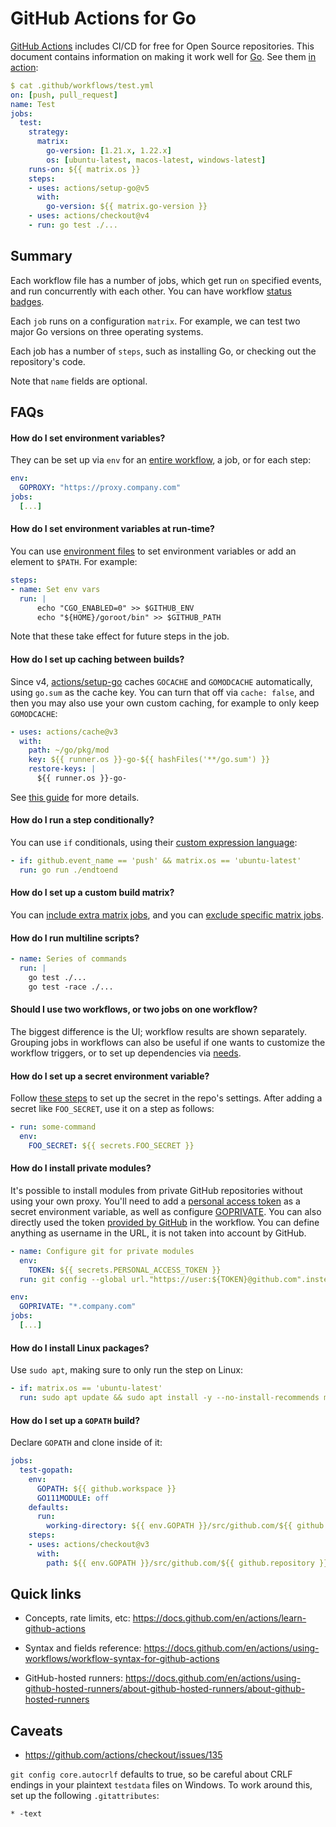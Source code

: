 # GitHub Actions for Go

[GitHub Actions](https://github.com/features/actions) includes CI/CD for free
for Open Source repositories. This document contains information on making it
work well for [Go](https://go.dev/). See them [in
action](https://github.com/mvdan/github-actions-golang/actions):

```yaml
$ cat .github/workflows/test.yml
on: [push, pull_request]
name: Test
jobs:
  test:
    strategy:
      matrix:
        go-version: [1.21.x, 1.22.x]
        os: [ubuntu-latest, macos-latest, windows-latest]
    runs-on: ${{ matrix.os }}
    steps:
    - uses: actions/setup-go@v5
      with:
        go-version: ${{ matrix.go-version }}
    - uses: actions/checkout@v4
    - run: go test ./...
```

## Summary

Each workflow file has a number of jobs, which get run `on` specified events,
and run concurrently with each other. You can have workflow [status badges](https://docs.github.com/en/actions/monitoring-and-troubleshooting-workflows/adding-a-workflow-status-badge).

Each `job` runs on a configuration `matrix`. For example, we can test two major
Go versions on three operating systems.

Each job has a number of `steps`, such as installing Go, or checking out the
repository's code.

Note that `name` fields are optional.

## FAQs

#### How do I set environment variables?

They can be set up via `env` for an [entire
workflow](https://docs.github.com/en/actions/using-workflows/workflow-syntax-for-github-actions#env),
a job, or for each step:

```yaml
env:
  GOPROXY: "https://proxy.company.com"
jobs:
  [...]
```

#### How do I set environment variables at run-time?

You can use [environment files](https://docs.github.com/en/actions/using-workflows/workflow-commands-for-github-actions#environment-files)
to set environment variables or add an element to `$PATH`. For example:

```yaml
steps:
- name: Set env vars
  run: |
      echo "CGO_ENABLED=0" >> $GITHUB_ENV
      echo "${HOME}/goroot/bin" >> $GITHUB_PATH
```

Note that these take effect for future steps in the job.

#### How do I set up caching between builds?

Since v4, [actions/setup-go](https://github.com/actions/setup-go) caches `GOCACHE`
and `GOMODCACHE` automatically, using `go.sum` as the cache key.
You can turn that off via `cache: false`, and then you may also use your own
custom caching, for example to only keep `GOMODCACHE`:

```yaml
- uses: actions/cache@v3
  with:
    path: ~/go/pkg/mod
    key: ${{ runner.os }}-go-${{ hashFiles('**/go.sum') }}
    restore-keys: |
      ${{ runner.os }}-go-
```

See [this guide](https://docs.github.com/en/actions/using-workflows/caching-dependencies-to-speed-up-workflows)
for more details.

#### How do I run a step conditionally?

You can use `if` conditionals, using their [custom expression
language](https://docs.github.com/en/actions/learn-github-actions/contexts):

```yaml
- if: github.event_name == 'push' && matrix.os == 'ubuntu-latest'
  run: go run ./endtoend
```

#### How do I set up a custom build matrix?

You can [include extra matrix
jobs](https://docs.github.com/en/actions/using-workflows/workflow-syntax-for-github-actions#example-including-new-combinations),
and you can [exclude specific matrix
jobs](https://docs.github.com/en/actions/using-workflows/workflow-syntax-for-github-actions#example-excluding-configurations-from-a-matrix).

#### How do I run multiline scripts?

```yaml
- name: Series of commands
  run: |
    go test ./...
    go test -race ./...
```

#### Should I use two workflows, or two jobs on one workflow?

The biggest difference is the UI; workflow results are shown separately.
Grouping jobs in workflows can also be useful if one wants to customize the
workflow triggers, or to set up dependencies via
[needs](https://docs.github.com/en/actions/using-workflows/workflow-syntax-for-github-actions#jobsjob_idneeds).

#### How do I set up a secret environment variable?

Follow [these steps](https://docs.github.com/en/actions/security-guides/using-secrets-in-github-actions)
to set up the secret in the repo's settings. After adding a secret like
`FOO_SECRET`, use it on a step as follows:

```yaml
- run: some-command
  env:
    FOO_SECRET: ${{ secrets.FOO_SECRET }}
```

#### How do I install private modules?

It's possible to install modules from private GitHub repositories without using
your own proxy. You'll need to add a
[personal access token](https://github.com/settings/tokens) as a secret
environment variable, as well as configure
[GOPRIVATE](https://go.dev/ref/mod#private-modules).
You can also directly used the token
[provided by GitHub](https://docs.github.com/en/enterprise-cloud@latest/actions/security-guides/automatic-token-authentication#using-the-github_token-in-a-workflow)
in the workflow.
You can define anything as username in the URL, it is not taken into account by GitHub.

```yaml
- name: Configure git for private modules
  env:
    TOKEN: ${{ secrets.PERSONAL_ACCESS_TOKEN }}
  run: git config --global url."https://user:${TOKEN}@github.com".insteadOf "https://github.com"
```

```yaml
env:
  GOPRIVATE: "*.company.com"
jobs:
  [...]
```

#### How do I install Linux packages?

Use `sudo apt`, making sure to only run the step on Linux:

```yaml
- if: matrix.os == 'ubuntu-latest'
  run: sudo apt update && sudo apt install -y --no-install-recommends mypackage
```

#### How do I set up a `GOPATH` build?

Declare `GOPATH` and clone inside of it:

```yaml
jobs:
  test-gopath:
    env:
      GOPATH: ${{ github.workspace }}
      GO111MODULE: off
    defaults:
      run:
        working-directory: ${{ env.GOPATH }}/src/github.com/${{ github.repository }}
    steps:
    - uses: actions/checkout@v3
      with:
        path: ${{ env.GOPATH }}/src/github.com/${{ github.repository }}
```

## Quick links

* Concepts, rate limits, etc: https://docs.github.com/en/actions/learn-github-actions

* Syntax and fields reference: https://docs.github.com/en/actions/using-workflows/workflow-syntax-for-github-actions

* GitHub-hosted runners: https://docs.github.com/en/actions/using-github-hosted-runners/about-github-hosted-runners/about-github-hosted-runners

## Caveats

* https://github.com/actions/checkout/issues/135

`git config core.autocrlf` defaults to true, so be careful about CRLF endings in
your plaintext `testdata` files on Windows. To work around this, set up the
following `.gitattributes`:

```gitattributes
* -text
```

